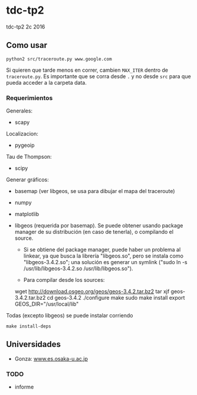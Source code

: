 # tdc-tp2
tdc-tp2 2c 2016

## Como usar

    python2 src/traceroute.py www.google.com

Si quieren que tarde menos en correr, cambien `MAX_ITER` dentro de `traceroute.py`. Es importante que se corra desde `.` y no desde `src` para que pueda acceder a la carpeta data.

### Requerimientos


Generales:

* scapy


Localizacion:

* pygeoip

Tau de Thompson:

* scipy


Generar gráficos:


* basemap (ver libgeos, se usa para dibujar el mapa del traceroute)

* numpy

* matplotlib

* libgeos (requerida por basemap). Se puede obtener usando package manager de su distribución (en caso de tenerla), o compilando el source.

    * Si se obtiene del package manager, puede haber un problema al linkear, ya que busca la librería "libgeos.so", pero se instala como "libgeos-3.4.2.so"; una solución es generar un symlink ("sudo ln -s /usr/lib/libgeos-3.4.2.so /usr/lib/libgeos.so").

    * Para compilar desde los sources:


  wget http://download.osgeo.org/geos/geos-3.4.2.tar.bz2
  tar xjf geos-3.4.2.tar.bz2
  cd geos-3.4.2
  ./configure
  make
  sudo make install
  export GEOS_DIR="/usr/local/lib"


Todas (excepto libgeos) se puede instalar corriendo

    make install-deps



## Universidades

* Gonza: www.es.osaka-u.ac.jp

### TODO

* informe

